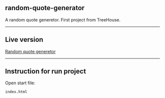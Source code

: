 ## random-quote-generator
A random quote generetor. First project from TreeHouse.

----
## Live version
[Random quote generetor](https://serdyuchenko.com/random-quote-generator/)

----
## Instruction for run project
Open start file:
```sh
index.html
```
